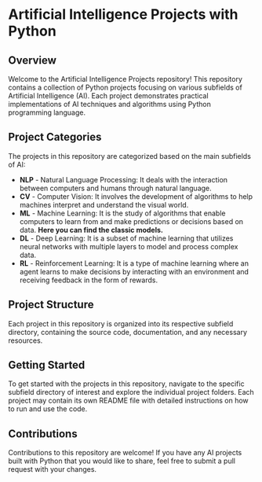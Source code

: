 # Artificial Intelligence Projects with Python

## Overview
Welcome to the Artificial Intelligence Projects repository! This repository contains a collection of Python projects focusing on various subfields of Artificial Intelligence (AI). Each project demonstrates practical implementations of AI techniques and algorithms using Python programming language.

## Project Categories
The projects in this repository are categorized based on the main subfields of AI:

- **NLP** - Natural Language Processing: It deals with the interaction between computers and humans through natural language.
- **CV** - Computer Vision: It involves the development of algorithms to help machines interpret and understand the visual world.
- **ML** - Machine Learning: It is the study of algorithms that enable computers to learn from and make predictions or decisions based on data. **Here you can find the classic models.**
- **DL** - Deep Learning: It is a subset of machine learning that utilizes neural networks with multiple layers to model and process complex data.
- **RL** - Reinforcement Learning: It is a type of machine learning where an agent learns to make decisions by interacting with an environment and receiving feedback in the form of rewards.

## Project Structure
Each project in this repository is organized into its respective subfield directory, containing the source code, documentation, and any necessary resources.

## Getting Started
To get started with the projects in this repository, navigate to the specific subfield directory of interest and explore the individual project folders. Each project may contain its own README file with detailed instructions on how to run and use the code.

## Contributions
Contributions to this repository are welcome! If you have any AI projects built with Python that you would like to share, feel free to submit a pull request with your changes.
